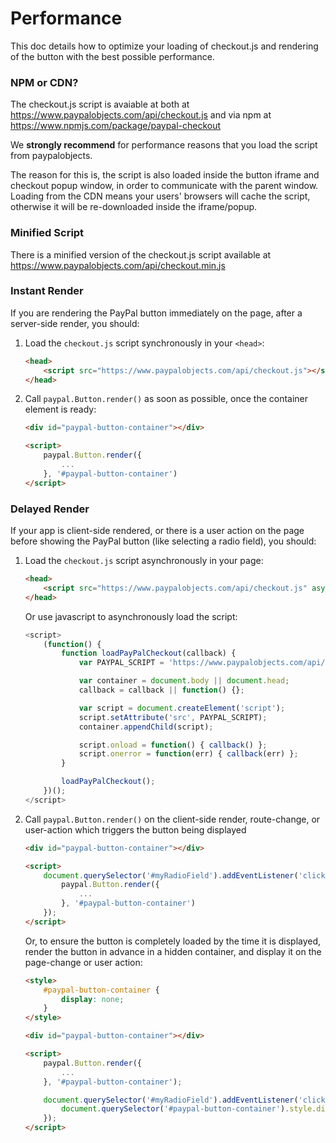 # Performance

This doc details how to optimize your loading of checkout.js and rendering of the button with the best possible performance.

### NPM or CDN?

The checkout.js script is avaiable at both at https://www.paypalobjects.com/api/checkout.js and via npm at https://www.npmjs.com/package/paypal-checkout

We **strongly recommend** for performance reasons that you load the script from paypalobjects.

The reason for this is, the script is also loaded inside the button iframe and checkout popup window, in order to communicate with the parent window. Loading from the CDN means your users' browsers will cache the script, otherwise it will be re-downloaded inside the iframe/popup.

### Minified Script

There is a minified version of the checkout.js script available at https://www.paypalobjects.com/api/checkout.min.js

### Instant Render

If you are rendering the PayPal button immediately on the page, after a server-side render, you should:

1. Load the `checkout.js` script synchronously in your `<head>`:

   ```html
   <head>
       <script src="https://www.paypalobjects.com/api/checkout.js"></script>
   </head>
   ```

2. Call `paypal.Button.render()` as soon as possible, once the container element is ready:

   ```html
   <div id="paypal-button-container"></div>

   <script>
       paypal.Button.render({
           ...
       }, '#paypal-button-container')
   </script>
   ```
   
### Delayed Render

If your app is client-side rendered, or there is a user action on the page before showing the PayPal button (like selecting a radio field), you should:

1. Load the `checkout.js` script asynchronously in your page:

   ```html
   <head>
       <script src="https://www.paypalobjects.com/api/checkout.js" async></script>
   </head>
   ```

   Or use javascript to asynchronously load the script:
   
    ```javascript
    <script>
        (function() {
            function loadPayPalCheckout(callback) {
                var PAYPAL_SCRIPT = 'https://www.paypalobjects.com/api/checkout.js';

                var container = document.body || document.head;
                callback = callback || function() {};

                var script = document.createElement('script');
                script.setAttribute('src', PAYPAL_SCRIPT);
                container.appendChild(script);

                script.onload = function() { callback() };
                script.onerror = function(err) { callback(err) };
            }

            loadPayPalCheckout();
        })();
    </script>
    ```

2. Call `paypal.Button.render()` on the client-side render, route-change, or user-action which triggers the button being displayed

   ```html
   <div id="paypal-button-container"></div>

   <script>
       document.querySelector('#myRadioField').addEventListener('click', function() {
           paypal.Button.render({
               ...
           }, '#paypal-button-container')
       });
   </script>
   ```

   Or, to ensure the button is completely loaded by the time it is displayed, render the button in advance in a hidden container, and display it on the page-change or user action:
   
   ```html
   <style>
       #paypal-button-container {
           display: none;
       }
   </style>
   
   <div id="paypal-button-container"></div>
   
   <script>
       paypal.Button.render({
           ...
       }, '#paypal-button-container');
   
       document.querySelector('#myRadioField').addEventListener('click', function() {
           document.querySelector('#paypal-button-container').style.display = 'block';
       });
   </script>
   ```
